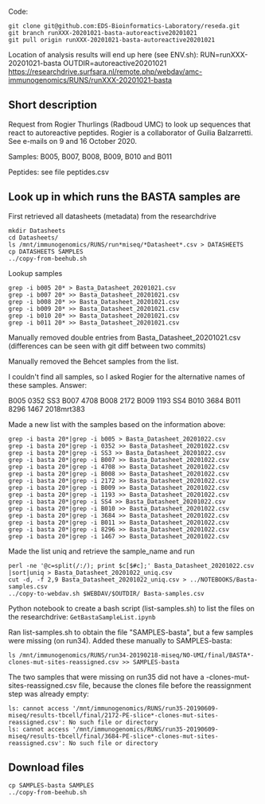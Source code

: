 Code:

```
git clone git@github.com:EDS-Bioinformatics-Laboratory/reseda.git
git branch runXXX-20201021-basta-autoreactive20201021
git pull origin runXXX-20201021-basta-autoreactive20201021
```

Location of analysis results will end up here (see ENV.sh):
RUN=runXXX-20201021-basta
OUTDIR=autoreactive20201021
https://researchdrive.surfsara.nl/remote.php/webdav/amc-immunogenomics/RUNS/runXXX-20201021-basta

## Short description

Request from Rogier Thurlings (Radboud UMC) to look up sequences that react to autoreactive peptides. Rogier is a collaborator of Guilia Balzarretti.
See e-mails on 9 and 16 October 2020.

Samples:
B005, B007, B008, B009, B010 and B011

Peptides: see file peptides.csv

## Look up in which runs the BASTA samples are

First retrieved all datasheets (metadata) from the researchdrive

```
mkdir Datasheets
cd Datasheets/
ls /mnt/immunogenomics/RUNS/run*miseq/*Datasheet*.csv > DATASHEETS
cp DATASHEETS SAMPLES
../copy-from-beehub.sh 
```

Lookup samples
```
grep -i b005 20* > Basta_Datasheet_20201021.csv
grep -i b007 20* >> Basta_Datasheet_20201021.csv
grep -i b008 20* >> Basta_Datasheet_20201021.csv
grep -i b009 20* >> Basta_Datasheet_20201021.csv
grep -i b010 20* >> Basta_Datasheet_20201021.csv
grep -i b011 20* >> Basta_Datasheet_20201021.csv
```

Manually removed double entries from Basta_Datasheet_20201021.csv (differences can be seen with git diff between two commits)

Manually removed the Behcet samples from the list.

I couldn't find all samples, so I asked Rogier for the alternative names of these samples. Answer:

B005      0352      SS3
B007      4708
B008      2172
B009      1193      SS4
B010      3684
B011      8296      1467     2018mrt383

Made a new list with the samples based on the information above:

```
grep -i basta 20*|grep -i b005 > Basta_Datasheet_20201022.csv 
grep -i basta 20*|grep -i 0352 >> Basta_Datasheet_20201022.csv 
grep -i basta 20*|grep -i SS3 >> Basta_Datasheet_20201022.csv 
grep -i basta 20*|grep -i B007 >> Basta_Datasheet_20201022.csv 
grep -i basta 20*|grep -i 4708 >> Basta_Datasheet_20201022.csv 
grep -i basta 20*|grep -i B008 >> Basta_Datasheet_20201022.csv 
grep -i basta 20*|grep -i 2172 >> Basta_Datasheet_20201022.csv 
grep -i basta 20*|grep -i B009 >> Basta_Datasheet_20201022.csv 
grep -i basta 20*|grep -i 1193 >> Basta_Datasheet_20201022.csv 
grep -i basta 20*|grep -i SS4 >> Basta_Datasheet_20201022.csv 
grep -i basta 20*|grep -i B010 >> Basta_Datasheet_20201022.csv 
grep -i basta 20*|grep -i 3684 >> Basta_Datasheet_20201022.csv 
grep -i basta 20*|grep -i B011 >> Basta_Datasheet_20201022.csv 
grep -i basta 20*|grep -i 8296 >> Basta_Datasheet_20201022.csv 
grep -i basta 20*|grep -i 1467 >> Basta_Datasheet_20201022.csv 
```

Made the list uniq and retrieve the sample_name and run

```
perl -ne '@c=split(/:/); print $c[$#c];' Basta_Datasheet_20201022.csv |sort|uniq > Basta_Datasheet_20201022_uniq.csv
cut -d, -f 2,9 Basta_Datasheet_20201022_uniq.csv > ../NOTEBOOKS/Basta-samples.csv
../copy-to-webdav.sh $WEBDAV/$OUTDIR/ Basta-samples.csv
```

Python notebook to create a bash script (list-samples.sh) to list the files on the researchdrive: ``GetBastaSampleList.ipynb``

Ran list-samples.sh to obtain the file "SAMPLES-basta", but a few samples were missing (on run34). Added these manually to SAMPLES-basta:

```
ls /mnt/immunogenomics/RUNS/run34-20190218-miseq/NO-UMI/final/BASTA*-clones-mut-sites-reassigned.csv >> SAMPLES-basta
```

The two samples that were missing on run35 did not have a -clones-mut-sites-reassigned.csv file, because the clones file before the reassignment step was already empty:

```
ls: cannot access '/mnt/immunogenomics/RUNS/run35-20190609-miseq/results-tbcell/final/2172-PE-slice*-clones-mut-sites-reassigned.csv': No such file or directory
ls: cannot access '/mnt/immunogenomics/RUNS/run35-20190609-miseq/results-tbcell/final/3684-PE-slice*-clones-mut-sites-reassigned.csv': No such file or directory
```

## Download files

```
cp SAMPLES-basta SAMPLES
../copy-from-beehub.sh 
```

